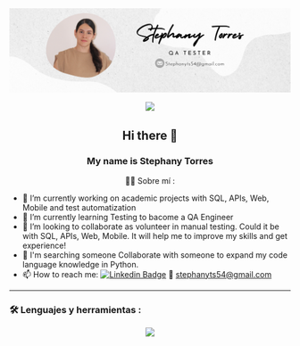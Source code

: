 <div id="header" align="center">
  <img decoding="async" src="https://github.com/stephanyts/stephanyts/blob/main/Banner%20Github.png" width="800"/>

[![](https://img.shields.io/badge/LinkedIn-0077B5?style=for-the-badge&logo=linkedin&logoColor=white)](https://www.linkedin.com/in/stephany-torres-sa/)

## Hi there 👋
### My name is Stephany Torres
:woman_technologist: Sobre mí : 
</div>

- 🔭 I’m currently working on academic projects with SQL, APIs, Web, Mobile and test automatization
- 🌱 I’m currently learning Testing to bacome a QA Engineer
- 👯 I’m looking to collaborate as volunteer in manual testing. Could it be with SQL, APIs, Web, Mobile. It will help me to improve my skills and get experience!
- 🌱 I'm searching someone Collaborate with someone to expand my code language knowledge in Python.
- 📫 How to reach me: [![Linkedin Badge](https://img.shields.io/badge/-stephany-blue?style=flat&logo=Linkedin&logoColor=white)](https://www.linkedin.com/in/stephany-torres-sa/)
📧 stephanyts54@gmail.com 

---

### :hammer_and_wrench: Lenguajes y herramientas :
<p align="center">
  <a href="https://skillicons.dev">
    <img src="https://skillicons.dev/icons?i=postman,postgres,py" />
  </a>
</p>
